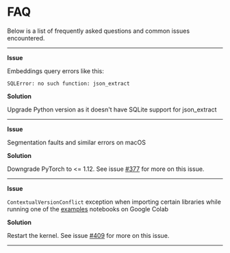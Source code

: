 # FAQ

Below is a list of frequently asked questions and common issues encountered.

----------

__Issue__

Embeddings query errors like this:

```
SQLError: no such function: json_extract
```

__Solution__

Upgrade Python version as it doesn't have SQLite support for json_extract

----------

__Issue__

Segmentation faults and similar errors on macOS

__Solution__

Downgrade PyTorch to <= 1.12. See issue [#377](https://github.com/neuml/txtai/issues/377) for more on this issue. 

----------

__Issue__

`ContextualVersionConflict` exception when importing certain libraries while running one of the [examples](./examples.md) notebooks on Google Colab

__Solution__

Restart the kernel. See issue [#409](https://github.com/neuml/txtai/issues/409) for more on this issue. 

----------
